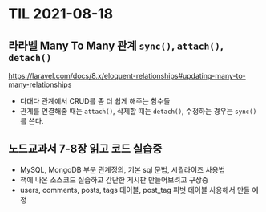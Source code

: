# TIL 2021-08-18

## 라라벨 Many To Many 관계 `sync()`, `attach()`, `detach()`

https://laravel.com/docs/8.x/eloquent-relationships#updating-many-to-many-relationships

- 다대다 관계에서 CRUD를 좀 더 쉽게 해주는 함수들
- 관계를 연결해줄 때는 `attach()`, 삭제할 때는 `detach()`, 수정하는 경우는 `sync()`를 쓴다.

## 노드교과서 7-8장 읽고 코드 실습중

- MySQL, MongoDB 부분 관계정의, 기본 sql 문법, 시퀄라이즈 사용법
- 책에 나온 소스코드 실습하고 간단한 게시판 만들어보려고 구상중
- users, comments, posts, tags 테이블, post_tag 피벗 테이블 사용해서 만들 예정
